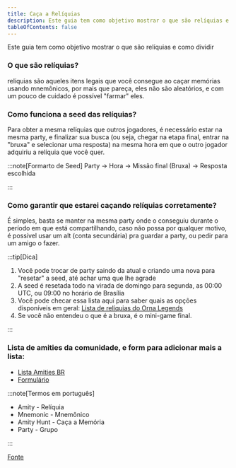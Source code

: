 ```yaml
---
title: Caça a Relíquias
description: Este guia tem como objetivo mostrar o que são relíquias e como dividir.
tableOfContents: false
---
```


Este guia tem como objetivo mostrar o que são relíquias e como dividir

### O que são relíquias?
relíquias são aqueles itens legais que você consegue ao caçar memórias usando mnemônicos, por mais que pareça, eles não são aleatórios, e com um pouco de cuidado é possível "farmar" eles.

### Como funciona a seed das relíquias?
Para obter a mesma relíquias que outros jogadores, é necessário estar na mesma party, e finalizar sua busca (ou seja, chegar na etapa final, entrar na "bruxa" e selecionar uma resposta) na mesma hora em que o outro jogador adquiriu a relíquia que você quer.


:::note[Formarto de Seed]
Party -> Hora -> Missão final (Bruxa) -> Resposta escolhida

:::

### Como garantir que estarei caçando relíquias corretamente?
É simples, basta se manter na mesma party onde o conseguiu durante o período em que está compartilhando, caso não possa por qualquer motivo, é possível usar um alt (conta secundária) pra guardar a party, ou pedir para um amigo o fazer.

:::tip[Dica]

1. Você pode trocar de party saindo da atual e criando uma nova para "resetar" a seed, até achar uma que lhe agrade
2. A seed é resetada todo na virada de domingo para segunda, as 00:00 UTC, ou 09:00 no horário de Brasília
3. Você pode checar essa lista aqui para saber quais as opções disponíveis em geral: [Lista de relíquias do Orna Legends](https://docs.google.com/spreadsheets/d/1j1nsFirXQA9Q26Ka1Mme24w2VRexwYWkoLIf085jkIA/edit#gid=0)
4. Se você não entendeu o que é a bruxa, é o mini-game final.

:::

### Lista de amities da comunidade, e form para adicionar mais a lista:
 - [Lista Amities BR](https://cutt.ly/AmitiesBR)
 - [Formulário](https://cutt.ly/Amity)

:::note[Termos em português]
- Amity - Relíquia
- Mnemonic - Mnemônico
- Amity Hunt - Caça a Memória
- Party - Grupo

:::

[Fonte](https://rentry.org/AmityGuide)